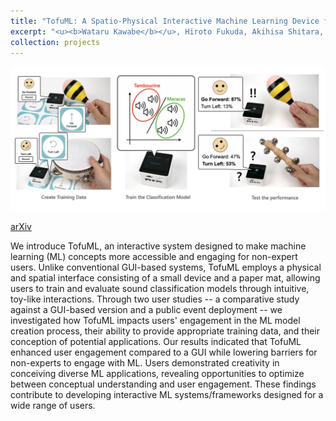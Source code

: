 ```yaml
---
title: "TofuML: A Spatio-Physical Interactive Machine Learning Device for Interactive Exploration of Machine Learning for Novices"
excerpt: "<u><b>Wataru Kawabe</b></u>, Hiroto Fukuda, Akihisa Shitara, Yuri Nakao, and Yusuke Sugano<br/>arXiv, 2025<br/>[arXiv](https://arxiv.org/abs/2508.00252)<br/><img src='/images/projects-7.png' width=600>"
collection: projects
---
```


<img src='/images/projects-7.png'>

[arXiv](https://arxiv.org/abs/2508.00252)

We introduce TofuML, an interactive system designed to make machine learning (ML) concepts more accessible and engaging for non-expert users. Unlike conventional GUI-based systems, TofuML employs a physical and spatial interface consisting of a small device and a paper mat, allowing users to train and evaluate sound classification models through intuitive, toy-like interactions. Through two user studies -- a comparative study against a GUI-based version and a public event deployment -- we investigated how TofuML impacts users' engagement in the ML model creation process, their ability to provide appropriate training data, and their conception of potential applications. Our results indicated that TofuML enhanced user engagement compared to a GUI while lowering barriers for non-experts to engage with ML. Users demonstrated creativity in conceiving diverse ML applications, revealing opportunities to optimize between conceptual understanding and user engagement. These findings contribute to developing interactive ML systems/frameworks designed for a wide range of users.
